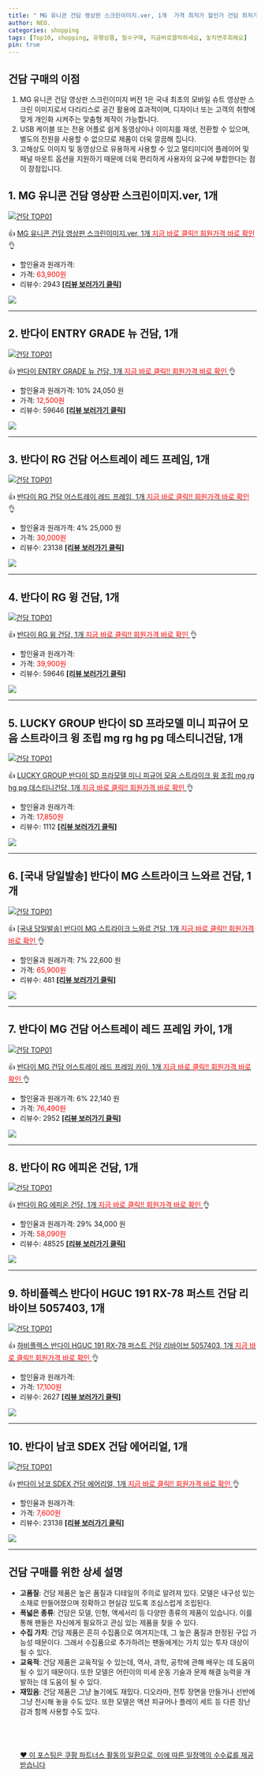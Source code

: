 ```yaml
---
title: " MG 유니콘 건담 영상판 스크린이미지.ver, 1개  가격 최저가 할인가 건담 최저가 추천 제품 비교"
author: NEO.
categories: shopping
tags: [Top10, shopping, 유행상품, 필수구매, 지금바로클릭하세요, 놓치면후회해요]
pin: true
---
```

## 건담 구매의 이점
1. MG 유니콘 건담 영상판 스크린이미지 버전 1은 국내 최초의 모바일 슈트 영상판 스크린 이미지로서 다리리스로 공간 활용에 효과적이며, 디자이너 또는 고객의 취향에 맞게 개인화 시켜주는 맞춤형 제작이 가능합니다.
2. USB 케이블 또는 전용 어플로 쉽게 동영상이나 이미지를 재생, 전환할 수 있으며, 별도의 전원을 사용할 수 없으므로 제품이 더욱 깔끔해 집니다.
3. 고해상도 이미지 및 동영상으로 유용하게 사용할 수 있고 멀티미디어 플레이어 및 패널 마운트 옵션을 지원하기 때문에 더욱 편리하게 사용자의 요구에 부합한다는 점이 장점입니다.

   

## 1.  MG 유니콘 건담 영상판 스크린이미지.ver, 1개 

[![건담 TOP01](https://thumbnail7.coupangcdn.com/thumbnails/remote/490x490ex/image/vendor_inventory/dabc/fc3ae8a8ba4ef0258606408a9f656e38307e3dc51c6f61431a8a45791051.jpg)](https://link.coupang.com/re/AFFSDP?lptag=AF3617701&subid=GithubCoopas&pageKey=5347996580&traceid=V0-153&itemId=7858145167&vendorItemId=88716040899)


👍 [ MG 유니콘 건담 영상판 스크린이미지.ver, 1개  <font color=red> 지금 바로 클릭!! 회원가격 바로 확인 </font> ](https://link.coupang.com/re/AFFSDP?lptag=AF3617701&subid=GithubCoopas&pageKey=5347996580&traceid=V0-153&itemId=7858145167&vendorItemId=88716040899) 👌 


- 할인율과 원래가격: 
- 가격: <span style='color:red'>63,900원</span>
- 리뷰수: 2943  [**[리뷰 보러가기 클릭]**](https://link.coupang.com/re/AFFSDP?lptag=AF3617701&subid=GithubCoopas&pageKey=5347996580&traceid=V0-153&itemId=7858145167&vendorItemId=88716040899)

[![](/discount_price.png)](https://link.coupang.com/re/AFFSDP?lptag=AF3617701&subid=GithubCoopas&pageKey=5347996580&traceid=V0-153&itemId=7858145167&vendorItemId=88716040899)

---


   

## 2.  반다이 ENTRY GRADE 뉴 건담, 1개 

[![건담 TOP01](https://thumbnail7.coupangcdn.com/thumbnails/remote/490x490ex/image/rs_quotation_api/bo2gzpwo/2fbacf1f787449c5b81c728d0c1ed50e.jpg)](https://link.coupang.com/re/AFFSDP?lptag=AF3617701&subid=GithubCoopas&pageKey=6495234888&traceid=V0-153&itemId=14277458335&vendorItemId=81522470199)


👍 [ 반다이 ENTRY GRADE 뉴 건담, 1개  <font color=red> 지금 바로 클릭!! 회원가격 바로 확인 </font> ](https://link.coupang.com/re/AFFSDP?lptag=AF3617701&subid=GithubCoopas&pageKey=6495234888&traceid=V0-153&itemId=14277458335&vendorItemId=81522470199) 👌 


- 할인율과 원래가격: 10%  24,050   원
- 가격: <span style='color:red'>12,500원</span>
- 리뷰수: 59646  [**[리뷰 보러가기 클릭]**](https://link.coupang.com/re/AFFSDP?lptag=AF3617701&subid=GithubCoopas&pageKey=6495234888&traceid=V0-153&itemId=14277458335&vendorItemId=81522470199)

[![](/discount_price.png)](https://link.coupang.com/re/AFFSDP?lptag=AF3617701&subid=GithubCoopas&pageKey=6495234888&traceid=V0-153&itemId=14277458335&vendorItemId=81522470199)

---


   

## 3.  반다이 RG 건담 어스트레이 레드 프레임, 1개 

[![건담 TOP01](https://thumbnail7.coupangcdn.com/thumbnails/remote/490x490ex/image/rs_quotation_api/jbafc02r/9d484079dc6041ceb27026f13226a20e.jpg)](https://link.coupang.com/re/AFFSDP?lptag=AF3617701&subid=GithubCoopas&pageKey=6760655709&traceid=V0-153&itemId=15843432200&vendorItemId=83054479583)


👍 [ 반다이 RG 건담 어스트레이 레드 프레임, 1개  <font color=red> 지금 바로 클릭!! 회원가격 바로 확인 </font> ](https://link.coupang.com/re/AFFSDP?lptag=AF3617701&subid=GithubCoopas&pageKey=6760655709&traceid=V0-153&itemId=15843432200&vendorItemId=83054479583) 👌 


- 할인율과 원래가격: 4%  25,000   원
- 가격: <span style='color:red'>30,000원</span>
- 리뷰수: 23138  [**[리뷰 보러가기 클릭]**](https://link.coupang.com/re/AFFSDP?lptag=AF3617701&subid=GithubCoopas&pageKey=6760655709&traceid=V0-153&itemId=15843432200&vendorItemId=83054479583)

[![](/discount_price.png)](https://link.coupang.com/re/AFFSDP?lptag=AF3617701&subid=GithubCoopas&pageKey=6760655709&traceid=V0-153&itemId=15843432200&vendorItemId=83054479583)

---


   

## 4.  반다이 RG 윙 건담, 1개 

[![건담 TOP01](https://thumbnail7.coupangcdn.com/thumbnails/remote/490x490ex/image/rs_quotation_api/4yo3qhs1/f0ec40b0e3964ee987b6d607502d35ec.jpg)](https://link.coupang.com/re/AFFSDP?lptag=AF3617701&subid=GithubCoopas&pageKey=6329040467&traceid=V0-153&itemId=13226841031&vendorItemId=80485006874)


👍 [ 반다이 RG 윙 건담, 1개  <font color=red> 지금 바로 클릭!! 회원가격 바로 확인 </font> ](https://link.coupang.com/re/AFFSDP?lptag=AF3617701&subid=GithubCoopas&pageKey=6329040467&traceid=V0-153&itemId=13226841031&vendorItemId=80485006874) 👌 


- 할인율과 원래가격: 
- 가격: <span style='color:red'>39,900원</span>
- 리뷰수: 59646  [**[리뷰 보러가기 클릭]**](https://link.coupang.com/re/AFFSDP?lptag=AF3617701&subid=GithubCoopas&pageKey=6329040467&traceid=V0-153&itemId=13226841031&vendorItemId=80485006874)

[![](/discount_price.png)](https://link.coupang.com/re/AFFSDP?lptag=AF3617701&subid=GithubCoopas&pageKey=6329040467&traceid=V0-153&itemId=13226841031&vendorItemId=80485006874)

---


   

## 5.  LUCKY GROUP 반다이 SD 프라모델 미니 피규어 모음 스트라이크 윙 조립 mg rg hg pg 데스티니건담, 1개 

[![건담 TOP01](https://thumbnail6.coupangcdn.com/thumbnails/remote/490x490ex/image/vendor_inventory/cf0d/4c9413643de3955d4634876567f51081ba6f912621250a4e80ee2ba8c000.png)](https://link.coupang.com/re/AFFSDP?lptag=AF3617701&subid=GithubCoopas&pageKey=7335640233&traceid=V0-153&itemId=18842622953&vendorItemId=84570577780)


👍 [ LUCKY GROUP 반다이 SD 프라모델 미니 피규어 모음 스트라이크 윙 조립 mg rg hg pg 데스티니건담, 1개  <font color=red> 지금 바로 클릭!! 회원가격 바로 확인 </font> ](https://link.coupang.com/re/AFFSDP?lptag=AF3617701&subid=GithubCoopas&pageKey=7335640233&traceid=V0-153&itemId=18842622953&vendorItemId=84570577780) 👌 


- 할인율과 원래가격: 
- 가격: <span style='color:red'>17,850원</span>
- 리뷰수: 1112  [**[리뷰 보러가기 클릭]**](https://link.coupang.com/re/AFFSDP?lptag=AF3617701&subid=GithubCoopas&pageKey=7335640233&traceid=V0-153&itemId=18842622953&vendorItemId=84570577780)

[![](/discount_price.png)](https://link.coupang.com/re/AFFSDP?lptag=AF3617701&subid=GithubCoopas&pageKey=7335640233&traceid=V0-153&itemId=18842622953&vendorItemId=84570577780)

---


   

## 6.  [국내 당일발송] 반다이 MG 스트라이크 느와르 건담, 1개 

[![건담 TOP01](https://thumbnail7.coupangcdn.com/thumbnails/remote/490x490ex/image/vendor_inventory/a393/50919811627c1c52d2954cda699dde9b34c34aeac6f124fc25207b5318ce.jpg)](https://link.coupang.com/re/AFFSDP?lptag=AF3617701&subid=GithubCoopas&pageKey=7860915163&traceid=V0-153&itemId=21450369929&vendorItemId=88715932425)


👍 [ [국내 당일발송] 반다이 MG 스트라이크 느와르 건담, 1개  <font color=red> 지금 바로 클릭!! 회원가격 바로 확인 </font> ](https://link.coupang.com/re/AFFSDP?lptag=AF3617701&subid=GithubCoopas&pageKey=7860915163&traceid=V0-153&itemId=21450369929&vendorItemId=88715932425) 👌 


- 할인율과 원래가격: 7%  22,600   원
- 가격: <span style='color:red'>65,900원</span>
- 리뷰수: 481  [**[리뷰 보러가기 클릭]**](https://link.coupang.com/re/AFFSDP?lptag=AF3617701&subid=GithubCoopas&pageKey=7860915163&traceid=V0-153&itemId=21450369929&vendorItemId=88715932425)

[![](/discount_price.png)](https://link.coupang.com/re/AFFSDP?lptag=AF3617701&subid=GithubCoopas&pageKey=7860915163&traceid=V0-153&itemId=21450369929&vendorItemId=88715932425)

---


   

## 7.  반다이 MG 건담 어스트레이 레드 프레임 카이, 1개 

[![건담 TOP01](https://thumbnail8.coupangcdn.com/thumbnails/remote/490x490ex/image/rs_quotation_api/xqtm748h/9f60ff078c004ed789920a4b365bf4cf.png)](https://link.coupang.com/re/AFFSDP?lptag=AF3617701&subid=GithubCoopas&pageKey=2016218183&traceid=V0-153&itemId=13299572544&vendorItemId=80556742230)


👍 [ 반다이 MG 건담 어스트레이 레드 프레임 카이, 1개  <font color=red> 지금 바로 클릭!! 회원가격 바로 확인 </font> ](https://link.coupang.com/re/AFFSDP?lptag=AF3617701&subid=GithubCoopas&pageKey=2016218183&traceid=V0-153&itemId=13299572544&vendorItemId=80556742230) 👌 


- 할인율과 원래가격: 6%  22,140   원
- 가격: <span style='color:red'>76,490원</span>
- 리뷰수: 2952  [**[리뷰 보러가기 클릭]**](https://link.coupang.com/re/AFFSDP?lptag=AF3617701&subid=GithubCoopas&pageKey=2016218183&traceid=V0-153&itemId=13299572544&vendorItemId=80556742230)

[![](/discount_price.png)](https://link.coupang.com/re/AFFSDP?lptag=AF3617701&subid=GithubCoopas&pageKey=2016218183&traceid=V0-153&itemId=13299572544&vendorItemId=80556742230)

---


   

## 8.  반다이 RG 에피온 건담, 1개 

[![건담 TOP01](https://thumbnail6.coupangcdn.com/thumbnails/remote/490x490ex/image/retail/images/2023/11/06/15/2/56cf6f6f-a7c3-4e99-91f7-311ce4b0f2e7.jpg)](https://link.coupang.com/re/AFFSDP?lptag=AF3617701&subid=GithubCoopas&pageKey=7699610977&traceid=V0-153&itemId=20611585322&vendorItemId=87685990906)


👍 [ 반다이 RG 에피온 건담, 1개  <font color=red> 지금 바로 클릭!! 회원가격 바로 확인 </font> ](https://link.coupang.com/re/AFFSDP?lptag=AF3617701&subid=GithubCoopas&pageKey=7699610977&traceid=V0-153&itemId=20611585322&vendorItemId=87685990906) 👌 


- 할인율과 원래가격: 29%  34,000   원
- 가격: <span style='color:red'>58,090원</span>
- 리뷰수: 48525  [**[리뷰 보러가기 클릭]**](https://link.coupang.com/re/AFFSDP?lptag=AF3617701&subid=GithubCoopas&pageKey=7699610977&traceid=V0-153&itemId=20611585322&vendorItemId=87685990906)

[![](/discount_price.png)](https://link.coupang.com/re/AFFSDP?lptag=AF3617701&subid=GithubCoopas&pageKey=7699610977&traceid=V0-153&itemId=20611585322&vendorItemId=87685990906)

---


   

## 9.  하비플렉스 반다이 HGUC 191 RX-78 퍼스트 건담 리바이브 5057403, 1개 

[![건담 TOP01](https://thumbnail7.coupangcdn.com/thumbnails/remote/490x490ex/image/vendor_inventory/f95e/d3ab95926448a40bebc26dd89e62c690ed4985fb30c3079c618df38a5d96.jpg)](https://link.coupang.com/re/AFFSDP?lptag=AF3617701&subid=GithubCoopas&pageKey=345222950&traceid=V0-153&itemId=1096436485&vendorItemId=88388581156)


👍 [ 하비플렉스 반다이 HGUC 191 RX-78 퍼스트 건담 리바이브 5057403, 1개  <font color=red> 지금 바로 클릭!! 회원가격 바로 확인 </font> ](https://link.coupang.com/re/AFFSDP?lptag=AF3617701&subid=GithubCoopas&pageKey=345222950&traceid=V0-153&itemId=1096436485&vendorItemId=88388581156) 👌 


- 할인율과 원래가격: 
- 가격: <span style='color:red'>17,100원</span>
- 리뷰수: 2627  [**[리뷰 보러가기 클릭]**](https://link.coupang.com/re/AFFSDP?lptag=AF3617701&subid=GithubCoopas&pageKey=345222950&traceid=V0-153&itemId=1096436485&vendorItemId=88388581156)

[![](/discount_price.png)](https://link.coupang.com/re/AFFSDP?lptag=AF3617701&subid=GithubCoopas&pageKey=345222950&traceid=V0-153&itemId=1096436485&vendorItemId=88388581156)

---


   

## 10.  반다이 남코 SDEX 건담 에어리얼, 1개 

[![건담 TOP01](https://thumbnail9.coupangcdn.com/thumbnails/remote/490x490ex/image/rs_quotation_api/kmw2qq1v/48c416c5ebc94bf1a90ee3f8264eacbd.jpg)](https://link.coupang.com/re/AFFSDP?lptag=AF3617701&subid=GithubCoopas&pageKey=6935991459&traceid=V0-153&itemId=16802707480&vendorItemId=83983185066)


👍 [ 반다이 남코 SDEX 건담 에어리얼, 1개  <font color=red> 지금 바로 클릭!! 회원가격 바로 확인 </font> ](https://link.coupang.com/re/AFFSDP?lptag=AF3617701&subid=GithubCoopas&pageKey=6935991459&traceid=V0-153&itemId=16802707480&vendorItemId=83983185066) 👌 


- 할인율과 원래가격: 
- 가격: <span style='color:red'>7,600원</span>
- 리뷰수: 23138  [**[리뷰 보러가기 클릭]**](https://link.coupang.com/re/AFFSDP?lptag=AF3617701&subid=GithubCoopas&pageKey=6935991459&traceid=V0-153&itemId=16802707480&vendorItemId=83983185066)

[![](/discount_price.png)](https://link.coupang.com/re/AFFSDP?lptag=AF3617701&subid=GithubCoopas&pageKey=6935991459&traceid=V0-153&itemId=16802707480&vendorItemId=83983185066)

---
## 건담 구매를 위한 상세 설명
* **고품질**: 건담 제품은 높은 품질과 디테일의 주의로 알려져 있다. 모델은 내구성 있는 소재로 만들어졌으며 정확하고 현실감 있도록 조심스럽게 조립된다.
* **폭넓은 종류**: 건담은 모델, 인형, 액세서리 등 다양한 종류의 제품이 있습니다. 이를 통해 팬들은 자신에게 필요하고 관심 있는 제품을 찾을 수 있다.
* **수집 가치**: 건담 제품은 흔히 수집품으로 여겨지는데, 그 높은 품질과 한정된 구입 가능성 때문이다. 그래서 수집품으로 추가하려는 팬들에게는 가치 있는 투자 대상이 될 수 있다.
* **교육적**: 건담 제품은 교육적일 수 있는데, 역사, 과학, 공학에 관해 배우는 데 도움이 될 수 있기 때문이다. 또한 모델은 어린이의 미세 운동 기술과 문제 해결 능력을 개발하는 데 도움이 될 수 있다.
* **재밌음**: 건담 제품은 그냥 놀기에도 재밌다. 디오라마, 전투 장면을 만들거나 선반에 그냥 전시해 놓을 수도 있다. 또한 모델은 액션 피규어나 플레이 세트 등 다른 장난감과 함께 사용할 수도 있다.<br><br><br><br><br> [ ❤  이 포스팅은 쿠팡 파트너스 활동의 일환으로, 이에 따른 일정액의 수수료를 제공받습니다](https://link.coupang.com/a/bcEFyh)